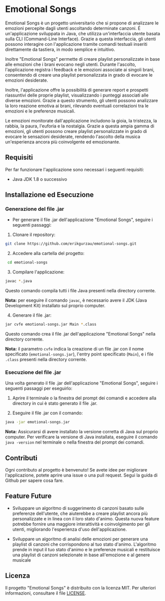 # Emotional Songs

Emotional Songs è un progetto universitario che si propone di analizzare le emozioni percepite dagli utenti ascoltando determinate canzoni. 
É un'applicazione sviluppata in Java, che utilizza un'interfaccia utente basata sulla CLI (Command-Line Interface). 
Grazie a questa interfaccia, gli utenti possono interagire con l'applicazione tramite comandi testuali inseriti direttamente da tastiera, in modo semplice e intuitivo. 

Inoltre "Emotional Songs" permette di creare playlist personalizzate in base alle emozioni che i brani evocano negli utenti. Durante l'ascolto, l'applicazione registra i feedback e le emozioni associate ai singoli brani, consentendo di creare una playlist personalizzata in grado di evocare le emozioni desiderate.

Inoltre, l'applicazione offre la possibilità di generare report e prospetti riassuntivi delle proprie playlist, visualizzando i punteggi associati alle diverse emozioni. Grazie a questo strumento, gli utenti possono analizzare la loro reazione emotiva ai brani, rilevando eventuali correlazioni tra le emozioni e le preferenze musicali.

Le emozioni monitorate dall'applicazione includono la gioia, la tristezza, la rabbia, la paura, l'euforia e la nostalgia. Grazie a questa ampia gamma di emozioni, gli utenti possono creare playlist personalizzate in grado di evocare le sensazioni desiderate, rendendo l'ascolto della musica un'esperienza ancora più coinvolgente ed emozionante.


## Requisiti

Per far funzionare l'applicazione sono necessari i seguenti requisiti:

- Java JDK 1.8 o successivo


## Installazione ed Esecuzione

### Generazione del file .jar

- Per generare il file .jar dell'applicazione "Emotional Songs", seguire i seguenti passaggi:

1. Clonare il repository:
  ```sh
  git clone https://github.com/erikgurzau/emotional-songs.git
  ```
  
2. Accedere alla cartella del progetto:
```sh
 cd emotional-songs
```

3. Compilare l'applicazione:
```sh
javac *.java
```
Questo comando compila tutti i file Java presenti nella directory corrente.

**Nota:** per eseguire il comando `javac`, è necessario avere il JDK (Java Development Kit) installato sul proprio computer.

4. Generare il file .jar:
```sh
jar cvfe emotional-songs.jar Main *.class
```
Questo comando crea il file .jar dell'applicazione "Emotional Songs" nella directory corrente.

**Nota:** il parametro `cvfe` indica la creazione di un file .jar con il nome specificato (`emotional-songs.jar`), l'entry point specificato (`Main`), e i file `.class` presenti nella directory corrente.

### Esecuzione del file .jar

Una volta generato il file .jar dell'applicazione "Emotional Songs", seguire i seguenti passaggi per eseguirlo:

1. Aprire il terminale o la finestra del prompt dei comandi e accedere alla directory in cui è stato generato il file .jar.

2. Eseguire il file .jar con il comando:
```sh
java -jar emotional-songs.jar
```
**Nota:** Assicurarsi di avere installato la versione corretta di Java sul proprio computer. Per verificare la versione di Java installata, eseguire il comando `java -version` nel terminale o nella finestra del prompt dei comandi.


## Contributi

Ogni contributo al progetto è benvenuto! Se avete idee per migliorare l'applicazione, potete aprire una issue o una pull request. Segui la guida di Github per sapere cosa fare.


## Feature Future

- Sviluppare un algoritmo di suggerimento di canzoni basato sulle preferenze dell'utente, che aiuterebbe a creare playlist ancora più personalizzate e in linea con il loro stato d'animo. Questa nuova feature potrebbe fornire una maggiore interattività e coinvolgimento per gli utenti, migliorando l'esperienza d'uso dell'applicazione. 

- Sviluppare un algoritmo di analisi delle emozioni per generare una playlist di canzoni che corrispondono al tuo stato d'animo. L'algoritmo prende in input il tuo stato d'animo e le preferenze musicali e restituisce una playlist di canzoni selezionate in base all'emozione e al genere musicale


## Licenza

Il progetto "Emotional Songs" è distribuito con la licenza MIT. Per ulteriori informazioni, consultare il file [LICENSE](LICENSE).


